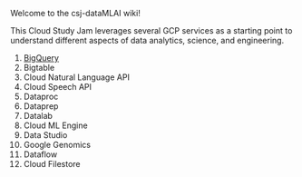 Welcome to the csj-dataMLAI wiki!

This Cloud Study Jam leverages several GCP services as a starting point to understand different aspects of data analytics, science, and engineering.
1. [BigQuery](https://cloud.google.com/bigquery/)
2. Bigtable
3. Cloud Natural Language API
4. Cloud Speech API
5. Dataproc
6. Dataprep
7. Datalab
8. Cloud ML Engine
9. Data Studio
10. Google Genomics
11. Dataflow
12. Cloud Filestore
